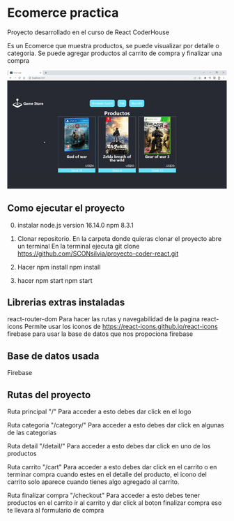 # Ecomerce practica

Proyecto desarrollado en el curso de React CoderHouse

Es un Ecomerce que muestra productos, se puede visualizar por detalle o categoria. Se puede agregar productos al carrito de compra y finalizar una compra

![](gif.gif)

## Como ejecutar el proyecto

0) instalar node.js version 16.14.0 npm 8.3.1

1) Clonar repositorio.
    En la carpeta donde quieras clonar el proyecto abre un terminal
    En la terminal ejecuta
        git clone https://github.com/SCONsilvia/proyecto-coder-react.git
2) Hacer npm install
    npm install
3) hacer npm start
    npm start

## Librerias extras instaladas 

react-router-dom Para hacer las rutas y navegabilidad de la pagina
react-icons Permite usar los iconos de https://react-icons.github.io/react-icons
firebase para usar la base de datos que nos propociona firebase

## Base de datos usada

Firebase

## Rutas del proyecto

Ruta principal "/" Para acceder a esto debes dar click en el logo 

Ruta categoria "/category/<categoryId>" Para acceder a esto debes dar click en algunas de las categorias

Ruta detail "/detail/<productId>" Para acceder a esto debes dar click en uno de los productos

Ruta carrito "/cart" Para acceder a esto debes dar click en el carrito o en terminar compra cuando estes en el detalle del producto, el icono del carrito solo aparece cuando tienes algo agregado al carrito.

Ruta finalizar compra "/checkout" Para acceder a esto debes tener productos en el carrito ir al carrito y dar click al boton finalizar compra eso te llevara al formulario de compra
